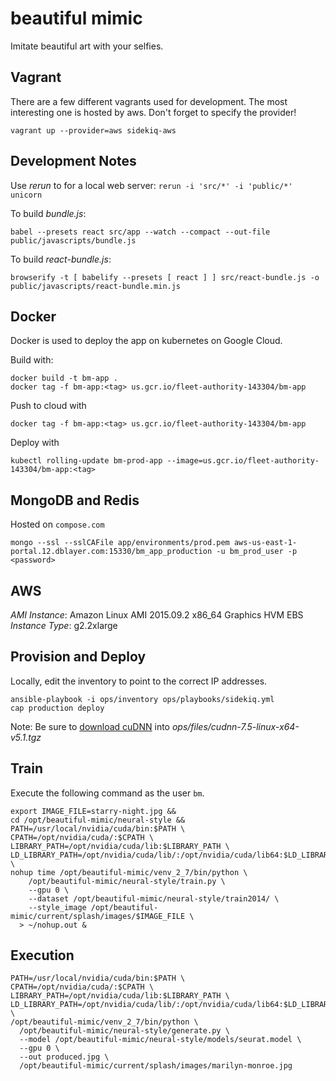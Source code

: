 # beautiful mimic

Imitate beautiful art with your selfies.

## Vagrant

There are a few different vagrants used for development.
The most interesting one is hosted by aws.  Don't forget to specify the provider!

```
vagrant up --provider=aws sidekiq-aws
```

## Development Notes

Use _rerun_ to for a local web server:
`rerun -i 'src/*' -i 'public/*' unicorn`

To build _bundle.js_:

`babel --presets react src/app --watch --compact --out-file public/javascripts/bundle.js`

To build _react-bundle.js_:

`browserify -t [ babelify --presets [ react ] ] src/react-bundle.js -o public/javascripts/react-bundle.min.js`

## Docker

Docker is used to deploy the app on kubernetes on Google Cloud.  

Build with:

```
docker build -t bm-app .
docker tag -f bm-app:<tag> us.gcr.io/fleet-authority-143304/bm-app
```

Push to cloud with

```
docker tag -f bm-app:<tag> us.gcr.io/fleet-authority-143304/bm-app
```

Deploy with

```
kubectl rolling-update bm-prod-app --image=us.gcr.io/fleet-authority-143304/bm-app:<tag>
```

## MongoDB and Redis

Hosted on `compose.com`

```
mongo --ssl --sslCAFile app/environments/prod.pem aws-us-east-1-portal.12.dblayer.com:15330/bm_app_production -u bm_prod_user -p <password>
```

## AWS

*AMI Instance*: Amazon Linux AMI 2015.09.2 x86_64 Graphics HVM EBS
*Instance Type*: g2.2xlarge

## Provision and Deploy

Locally, edit the inventory to point to the correct IP addresses.

```
ansible-playbook -i ops/inventory ops/playbooks/sidekiq.yml
cap production deploy
```

Note: Be sure to [download cuDNN](https://developer.nvidia.com/rdp/cudnn-download) into _ops/files/cudnn-7.5-linux-x64-v5.1.tgz_

## Train

Execute the following command as the user `bm`.

```
export IMAGE_FILE=starry-night.jpg &&
cd /opt/beautiful-mimic/neural-style && 
PATH=/usr/local/nvidia/cuda/bin:$PATH \
CPATH=/opt/nvidia/cuda/:$CPATH \
LIBRARY_PATH=/opt/nvidia/cuda/lib:$LIBRARY_PATH \
LD_LIBRARY_PATH=/opt/nvidia/cuda/lib/:/opt/nvidia/cuda/lib64:$LD_LIBRARY_PATH \
nohup time /opt/beautiful-mimic/venv_2_7/bin/python \
    /opt/beautiful-mimic/neural-style/train.py \
    --gpu 0 \
    --dataset /opt/beautiful-mimic/neural-style/train2014/ \
    --style_image /opt/beautiful-mimic/current/splash/images/$IMAGE_FILE \
  > ~/nohup.out &
```


## Execution

```
PATH=/usr/local/nvidia/cuda/bin:$PATH \
CPATH=/opt/nvidia/cuda/:$CPATH \
LIBRARY_PATH=/opt/nvidia/cuda/lib:$LIBRARY_PATH \
LD_LIBRARY_PATH=/opt/nvidia/cuda/lib/:/opt/nvidia/cuda/lib64:$LD_LIBRARY_PATH \
/opt/beautiful-mimic/venv_2_7/bin/python \
  /opt/beautiful-mimic/neural-style/generate.py \
  --model /opt/beautiful-mimic/neural-style/models/seurat.model \
  --gpu 0 \
  --out produced.jpg \
  /opt/beautiful-mimic/current/splash/images/marilyn-monroe.jpg
```
